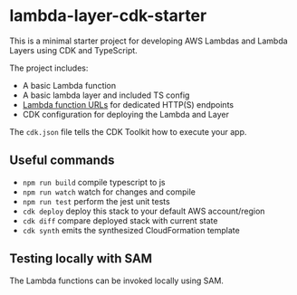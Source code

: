 # lambda-layer-cdk-starter

This is a minimal starter project for developing AWS Lambdas and Lambda Layers using CDK and TypeScript.

The project includes:

- A basic Lambda function
- A basic lambda layer and included TS config
- [Lambda function URLs](https://docs.aws.amazon.com/lambda/latest/dg/lambda-urls.html) for dedicated HTTP(S) endpoints
- CDK configuration for deploying the Lambda and Layer

The `cdk.json` file tells the CDK Toolkit how to execute your app.

## Useful commands

- `npm run build` compile typescript to js
- `npm run watch` watch for changes and compile
- `npm run test` perform the jest unit tests
- `cdk deploy` deploy this stack to your default AWS account/region
- `cdk diff` compare deployed stack with current state
- `cdk synth` emits the synthesized CloudFormation template

## Testing locally with SAM

The Lambda functions can be invoked locally using SAM.
